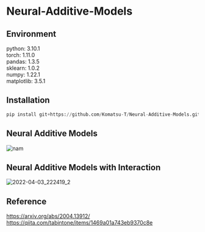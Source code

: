 # Neural-Additive-Models
## Environment
python: 3.10.1  
torch: 1.11.0  
pandas: 1.3.5  
sklearn: 1.0.2  
numpy: 1.22.1  
matplotlib: 3.5.1

## Installation
```python
pip install git+https://github.com/Komatsu-T/Neural-Additive-Models.git
```

## Neural Additive Models
![nam](https://user-images.githubusercontent.com/79096203/162557690-86feeec9-179d-4241-aa0f-5785e86a0ae0.jpg)

## Neural Additive Models with Interaction
![2022-04-03_222419_2](https://github.com/Komatsu-T/Neural-Additive-Models/assets/79096203/d6719632-e89a-4260-a55e-99c396f5685b)

## Reference
https://arxiv.org/abs/2004.13912/  
https://qiita.com/tabintone/items/1469a01a743eb9370c8e
